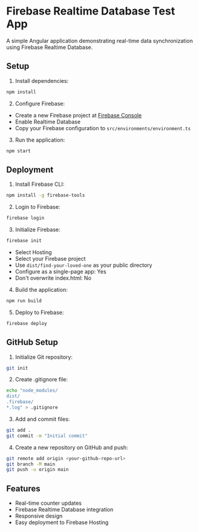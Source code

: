 # Firebase Realtime Database Test App

A simple Angular application demonstrating real-time data synchronization using Firebase Realtime Database.

## Setup

1. Install dependencies:
```bash
npm install
```

2. Configure Firebase:
- Create a new Firebase project at [Firebase Console](https://console.firebase.google.com/)
- Enable Realtime Database
- Copy your Firebase configuration to `src/environments/environment.ts`

3. Run the application:
```bash
npm start
```

## Deployment

1. Install Firebase CLI:
```bash
npm install -g firebase-tools
```

2. Login to Firebase:
```bash
firebase login
```

3. Initialize Firebase:
```bash
firebase init
```
- Select Hosting
- Select your Firebase project
- Use `dist/find-your-loved-one` as your public directory
- Configure as a single-page app: Yes
- Don't overwrite index.html: No

4. Build the application:
```bash
npm run build
```

5. Deploy to Firebase:
```bash
firebase deploy
```

## GitHub Setup

1. Initialize Git repository:
```bash
git init
```

2. Create .gitignore file:
```bash
echo "node_modules/
dist/
.firebase/
*.log" > .gitignore
```

3. Add and commit files:
```bash
git add .
git commit -m "Initial commit"
```

4. Create a new repository on GitHub and push:
```bash
git remote add origin <your-github-repo-url>
git branch -M main
git push -u origin main
```

## Features
- Real-time counter updates
- Firebase Realtime Database integration
- Responsive design
- Easy deployment to Firebase Hosting

